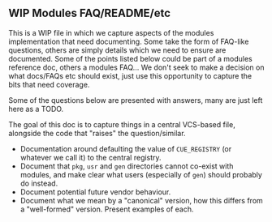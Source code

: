 ## WIP Modules FAQ/README/etc

This is a WIP file in which we capture aspects of the modules implementation
that need documenting. Some take the form of FAQ-like questions, others are
simply details which we need to ensure are documented.  Some of the points
listed below could be part of a modules reference doc, others a modules FAQ...
We don't seek to make a decision on what docs/FAQs etc should exist, just use
this opportunity to capture the bits that need coverage.

Some of the questions below are presented with answers, many are just left here
as a TODO.

The goal of this doc is to capture things in a central VCS-based file, alongside
the code that "raises" the question/similar.

* Documentation around defaulting the value of `CUE_REGISTRY` (or whatever we
  call it) to the central registry.
* Document that `pkg`, `usr` and `gen` directories cannot co-exist with modules,
  and make clear what users (especially of `gen`) should probably do instead.
* Document potential future vendor behaviour.
* Document what we mean by a "canonical" version, how this differs from a
  "well-formed" version. Present examples of each.
